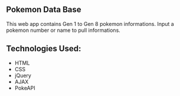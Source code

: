 ## **Pokemon Data Base**

  This web app contains Gen 1 to Gen 8 pokemon informations.
  Input a pokemon number or name to pull informations.
  
  
  
## **Technologies Used:**
  * HTML
  * CSS
  * jQuery
  * AJAX
  * PokeAPI
  
  
